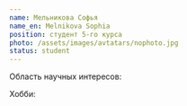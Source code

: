 ```yaml
---
name: Мельникова Софья
name_en: Melnikova Sophia
position: студент 5-го курса
photo: /assets/images/avtatars/nophoto.jpg
status: student
---
```


Область научных интересов: 

Хобби: 